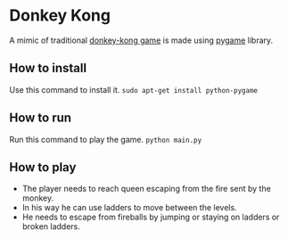 # Donkey Kong
A mimic of traditional [donkey-kong game](http://www.donkey-kong.org/) is made using [pygame](http://www.pygame.org/) library.

## How to install
Use this command to install it.
```sudo apt-get install python-pygame```

## How to run
Run this command to play the game.
```python main.py```

## How to play
- The player needs to reach queen escaping from the fire sent by the monkey.
- In his way he can use ladders to move between the levels.
- He needs to escape from fireballs by jumping or staying on ladders or broken ladders.
